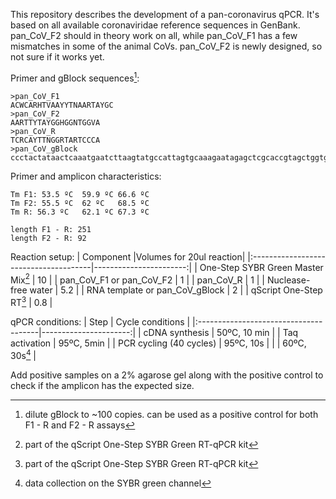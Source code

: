This repository describes the development of a pan-coronavirus qPCR. It's based on all available coronaviridae reference sequences in GenBank. pan_CoV_F2 should in theory work on all, while pan_CoV_F1 has a few mismatches in some of the animal CoVs. pan_CoV_F2 is newly designed, so not sure if it works yet.

Primer and gBlock sequences[^1]:
```
>pan_CoV_F1
ACWCARHTVAAYYTNAARTAYGC
>pan_CoV_F2
AARTTYTAYGGHGGNTGGVA
>pan_CoV_R
TCRCAYTTNGGRTARTCCCA
>pan_CoV_gBlock
ccctactataactcaaatgaatcttaagtatgccattagtgcaaagaatagagctcgcaccgtagctggtgtctctatctgtagtactatgaccaatagacagtttcatcaaaaattattgaaatcaatagccgccactagaggagctactgtagtaattggaacaagcaaattctatggtggttggcacaacatgttaaaaactgtttatagtgatgtagaaaaccctcaccttatgggttgggattatcctaaatgtgatagagccatg
```

Primer and amplicon characteristics:
```
Tm F1: 53.5 ºC	59.9 ºC	66.6 ºC
Tm F2: 55.5 ºC	62 ºC	68.5 ºC
Tm R: 56.3 ºC	62.1 ºC	67.3 ºC

length F1 - R: 251
length F2 - R: 92
```

Reaction setup:
| Component				|Volumes for 20ul reaction|
|:--------------------------------------|-----------------------:|
| One-Step SYBR Green Master Mix[^2]	|		 10 	 |
| pan_CoV_F1 or pan_CoV_F2		|		  1	 |
| pan_CoV_R				|		  1	 |
| Nuclease-free water			|		5.2 	 |
| RNA template or pan_CoV_gBlock	|		  2	 |
| qScript One-Step RT[^2]		|		0.8	 |


qPCR conditions:
| Step                             	| Cycle conditions	|
|:--------------------------------------|----------------------:|
| cDNA synthesis		        |   50ºC, 10 min		|
| Taq activation	                |   95ºC, 5min   	|
| PCR cycling (40 cycles)               |   95ºC, 10s      	|
| 			                |   60ºC, 30s[^3]	|

Add positive samples on a 2% agarose gel along with the positive control to check if the amplicon has the expected size.

[^1]: dilute gBlock to ~100 copies. can be used as a positive control for both F1 - R and F2 - R assays
[^2]: part of the qScript One-Step SYBR Green RT-qPCR kit
[^3]: data collection on the SYBR green channel

